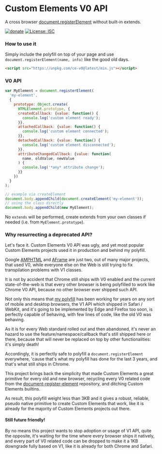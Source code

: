 # Custom Elements V0 API
A cross browser [document.registerElement](https://github.com/WebReflection/document-register-element) without built-in extends.

[![donate](https://img.shields.io/badge/$-donate-ff69b4.svg?maxAge=2592000&style=flat)](https://github.com/WebReflection/donate) [![License: ISC](https://img.shields.io/badge/License-ISC-yellow.svg)](https://opensource.org/licenses/ISC)

### How to use it
Simply include the polyfill on top of your page and use `document.registerElement(name, info)` like the good old days.
```html
<script src="https://unpkg.com/ce-v0@latest/min.js"></script>
```

### V0 API
```js
var MyElement = document.registerElement(
  'my-element',
  {
    prototype: Object.create(
      HTMLElement.prototype, {
      createdCallback: {value: function() {
        console.log('custom element ready');
      }},
      attachedCallback: {value: function() {
        console.log('custom element connected');
      }},
      detachedCallback: {value: function() {
        console.log('custom element disconnected');
      }},
      attributeChangedCallback: {value: function(
        name, oldValue, newValue
      ) {
        console.log('*any* attribute change');
      }}
    })
  }
);

// example via createElement
document.body.appendChild(document.createElement('my-element'));
// using the class directly
document.body.appendChild(new MyElement);
```
No `extends` will be performed, create extends from your own classes if needed (i.e. from `MyElement.prototype`).

### Why resurrecting a deprecated API?
Let's face it. Custom Elements V0 API was ugly, and yet most popular Custom Elements projects used it in production and behind my polyfill.

Google [AMPHTML](https://www.ampproject.org) and [AFrame](https://aframe.io) are just two, out of many major projects, that used V0, while everyone else on the Web is still trying to fix transpilation problems with V1 classes.

It is not by accident that Chrome still ships with V0 enabled and the current state-of-the-web is that every other browser is being polyfilled to work like Chrome V0 API, because no other browser ever shipped such API.

Not only this means that [my polyfill](https://github.com/WebReflection/document-register-element) has been working for years on any sort of mobile and desktop browsers, the V1 API which shipped in Safari / WebKit, and it's going to be implemented by Edge and Firefox too soon, is perfectly capable of behaving, with few lines of code, like the old V0 was behaving.

As it is for every Web standard rolled out and then abandoned, it's never an hazard to use the feature/namespace/callback that's still shipped here or there, because that will never be replaced on top by other functionalities: it's simply death!

Accordingly, it is perfectly safe to polyfill a `document.registerElement` everywhere, 'cause that's what my polyfill has done for the last 3 years, and that's what still ships in Chrome.

This project brings back the simplicity that made Custom Elements a great primitive for every old and new browser,
recycling every V0 related code from the [document-register-element](https://github.com/WebReflection/document-register-element) repository, and ditching Custom Elements builtins.

As result, this polyfill weight less than 3KB and it gives a robust, reliable, pseudo native primitive to create Custom Elements that work, like it is already for the majority of Custom Elements projects out there.

#### Still future friendly!
By no means this project wants to stop adoption or usage of V1 API, quite the opposite, it's waiting for the time where every browser ships it natively, and every part of V0 related code can be dropped to make it a 1KB downgrade fully based on V1, like it is already for both Chrome and Safari.